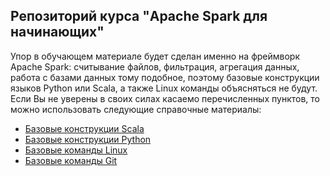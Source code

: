 ## Репозиторий курса "Apache Spark для начинающих" 
Упор в обучающем материале будет сделан именно на фреймворк Apache Spark: считывание файлов, фильтрация, агрегация данных, работа с базами данных тому подобное, поэтому базовые конструкции языков Python или Scala, а также Linux команды объясняться не будут. Если Вы не уверены в своих силах касаемо перечисленных пунктов, то можно использовать следующие справочные материалы:

- [Базовые конструкции Scala](https://docs.scala-lang.org/ru/cheatsheets/index.html)
- [Базовые конструкции Python](https://pythonworld.ru/uploads/mementopython3-russian.pdf)
- [Базовые команды Linux](https://248006.selcdn.ru/LandGen/31822/XF3fqMliWmObr3nQ4rRIsPeTDG6TGON4.pdf)
- [Базовые команды Git](https://training.github.com/downloads/ru/github-git-cheat-sheet/)
